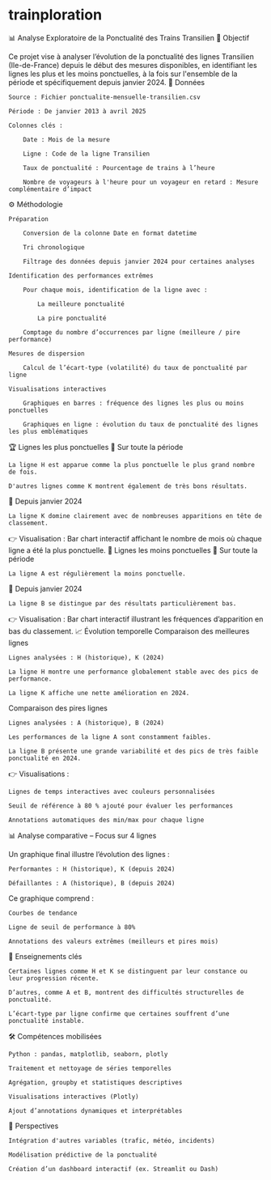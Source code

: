 # trainploration
📊 Analyse Exploratoire de la Ponctualité des Trains Transilien
🎯 Objectif

Ce projet vise à analyser l’évolution de la ponctualité des lignes Transilien (Ile-de-France) depuis le début des mesures disponibles, en identifiant les lignes les plus et les moins ponctuelles, à la fois sur l'ensemble de la période et spécifiquement depuis janvier 2024.
🧩 Données

    Source : Fichier ponctualite-mensuelle-transilien.csv

    Période : De janvier 2013 à avril 2025

    Colonnes clés :

        Date : Mois de la mesure

        Ligne : Code de la ligne Transilien

        Taux de ponctualité : Pourcentage de trains à l’heure

        Nombre de voyageurs à l'heure pour un voyageur en retard : Mesure complémentaire d’impact

⚙️ Méthodologie

    Préparation

        Conversion de la colonne Date en format datetime

        Tri chronologique

        Filtrage des données depuis janvier 2024 pour certaines analyses

    Identification des performances extrêmes

        Pour chaque mois, identification de la ligne avec :

            La meilleure ponctualité

            La pire ponctualité

        Comptage du nombre d’occurrences par ligne (meilleure / pire performance)

    Mesures de dispersion

        Calcul de l’écart-type (volatilité) du taux de ponctualité par ligne

    Visualisations interactives

        Graphiques en barres : fréquence des lignes les plus ou moins ponctuelles

        Graphiques en ligne : évolution du taux de ponctualité des lignes les plus emblématiques

🏆 Lignes les plus ponctuelles
📅 Sur toute la période

    La ligne H est apparue comme la plus ponctuelle le plus grand nombre de fois.

    D'autres lignes comme K montrent également de très bons résultats.

📆 Depuis janvier 2024

    La ligne K domine clairement avec de nombreuses apparitions en tête de classement.

👉 Visualisation :
Bar chart interactif affichant le nombre de mois où chaque ligne a été la plus ponctuelle.
🚨 Lignes les moins ponctuelles
📅 Sur toute la période

    La ligne A est régulièrement la moins ponctuelle.

📆 Depuis janvier 2024

    La ligne B se distingue par des résultats particulièrement bas.

👉 Visualisation :
Bar chart interactif illustrant les fréquences d’apparition en bas du classement.
📈 Évolution temporelle
Comparaison des meilleures lignes

    Lignes analysées : H (historique), K (2024)

    La ligne H montre une performance globalement stable avec des pics de performance.

    La ligne K affiche une nette amélioration en 2024.

Comparaison des pires lignes

    Lignes analysées : A (historique), B (2024)

    Les performances de la ligne A sont constamment faibles.

    La ligne B présente une grande variabilité et des pics de très faible ponctualité en 2024.

👉 Visualisations :

    Lignes de temps interactives avec couleurs personnalisées

    Seuil de référence à 80 % ajouté pour évaluer les performances

    Annotations automatiques des min/max pour chaque ligne

📊 Analyse comparative – Focus sur 4 lignes

Un graphique final illustre l’évolution des lignes :

    Performantes : H (historique), K (depuis 2024)

    Défaillantes : A (historique), B (depuis 2024)

Ce graphique comprend :

    Courbes de tendance

    Ligne de seuil de performance à 80%

    Annotations des valeurs extrêmes (meilleurs et pires mois)

📌 Enseignements clés

    Certaines lignes comme H et K se distinguent par leur constance ou leur progression récente.

    D’autres, comme A et B, montrent des difficultés structurelles de ponctualité.

    L’écart-type par ligne confirme que certaines souffrent d’une ponctualité instable.

🛠️ Compétences mobilisées

    Python : pandas, matplotlib, seaborn, plotly

    Traitement et nettoyage de séries temporelles

    Agrégation, groupby et statistiques descriptives

    Visualisations interactives (Plotly)

    Ajout d’annotations dynamiques et interprétables

🔮 Perspectives

    Intégration d'autres variables (trafic, météo, incidents)

    Modélisation prédictive de la ponctualité

    Création d’un dashboard interactif (ex. Streamlit ou Dash)
